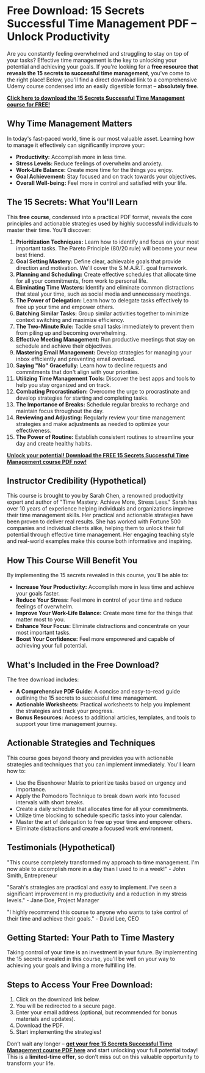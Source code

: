 # Free Download: 15 Secrets Successful Time Management PDF – Unlock Productivity

Are you constantly feeling overwhelmed and struggling to stay on top of your tasks? Effective time management is the key to unlocking your potential and achieving your goals. If you're looking for a **free resource that reveals the 15 secrets to successful time management**, you've come to the right place! Below, you'll find a direct download link to a comprehensive Udemy course condensed into an easily digestible format – **absolutely free**.

[**Click here to download the 15 Secrets Successful Time Management course for FREE!**](https://udemywork.com/15-secrets-successful-time-management-pdf)

## Why Time Management Matters

In today's fast-paced world, time is our most valuable asset. Learning how to manage it effectively can significantly improve your:

*   **Productivity:** Accomplish more in less time.
*   **Stress Levels:** Reduce feelings of overwhelm and anxiety.
*   **Work-Life Balance:** Create more time for the things you enjoy.
*   **Goal Achievement:** Stay focused and on track towards your objectives.
*   **Overall Well-being:** Feel more in control and satisfied with your life.

## The 15 Secrets: What You'll Learn

This **free course**, condensed into a practical PDF format, reveals the core principles and actionable strategies used by highly successful individuals to master their time. You'll discover:

1.  **Prioritization Techniques:** Learn how to identify and focus on your most important tasks. The Pareto Principle (80/20 rule) will become your new best friend.
2.  **Goal Setting Mastery:** Define clear, achievable goals that provide direction and motivation. We'll cover the S.M.A.R.T. goal framework.
3.  **Planning and Scheduling:** Create effective schedules that allocate time for all your commitments, from work to personal life.
4.  **Eliminating Time Wasters:** Identify and eliminate common distractions that steal your time, such as social media and unnecessary meetings.
5.  **The Power of Delegation:** Learn how to delegate tasks effectively to free up your time and empower others.
6.  **Batching Similar Tasks:** Group similar activities together to minimize context switching and maximize efficiency.
7.  **The Two-Minute Rule:** Tackle small tasks immediately to prevent them from piling up and becoming overwhelming.
8.  **Effective Meeting Management:** Run productive meetings that stay on schedule and achieve their objectives.
9.  **Mastering Email Management:** Develop strategies for managing your inbox efficiently and preventing email overload.
10. **Saying "No" Gracefully:** Learn how to decline requests and commitments that don't align with your priorities.
11. **Utilizing Time Management Tools:** Discover the best apps and tools to help you stay organized and on track.
12. **Combating Procrastination:** Overcome the urge to procrastinate and develop strategies for starting and completing tasks.
13. **The Importance of Breaks:** Schedule regular breaks to recharge and maintain focus throughout the day.
14. **Reviewing and Adjusting:** Regularly review your time management strategies and make adjustments as needed to optimize your effectiveness.
15. **The Power of Routine:** Establish consistent routines to streamline your day and create healthy habits.

[**Unlock your potential! Download the FREE 15 Secrets Successful Time Management course PDF now!**](https://udemywork.com/15-secrets-successful-time-management-pdf)

## Instructor Credibility (Hypothetical)

This course is brought to you by Sarah Chen, a renowned productivity expert and author of "Time Mastery: Achieve More, Stress Less." Sarah has over 10 years of experience helping individuals and organizations improve their time management skills. Her practical and actionable strategies have been proven to deliver real results. She has worked with Fortune 500 companies and individual clients alike, helping them to unlock their full potential through effective time management. Her engaging teaching style and real-world examples make this course both informative and inspiring.

## How This Course Will Benefit You

By implementing the 15 secrets revealed in this course, you'll be able to:

*   **Increase Your Productivity:** Accomplish more in less time and achieve your goals faster.
*   **Reduce Your Stress:** Feel more in control of your time and reduce feelings of overwhelm.
*   **Improve Your Work-Life Balance:** Create more time for the things that matter most to you.
*   **Enhance Your Focus:** Eliminate distractions and concentrate on your most important tasks.
*   **Boost Your Confidence:** Feel more empowered and capable of achieving your full potential.

## What's Included in the Free Download?

The free download includes:

*   **A Comprehensive PDF Guide:** A concise and easy-to-read guide outlining the 15 secrets to successful time management.
*   **Actionable Worksheets:** Practical worksheets to help you implement the strategies and track your progress.
*   **Bonus Resources:** Access to additional articles, templates, and tools to support your time management journey.

## Actionable Strategies and Techniques

This course goes beyond theory and provides you with actionable strategies and techniques that you can implement immediately. You'll learn how to:

*   Use the Eisenhower Matrix to prioritize tasks based on urgency and importance.
*   Apply the Pomodoro Technique to break down work into focused intervals with short breaks.
*   Create a daily schedule that allocates time for all your commitments.
*   Utilize time blocking to schedule specific tasks into your calendar.
*   Master the art of delegation to free up your time and empower others.
*   Eliminate distractions and create a focused work environment.

## Testimonials (Hypothetical)

"This course completely transformed my approach to time management. I'm now able to accomplish more in a day than I used to in a week!" - John Smith, Entrepreneur

"Sarah's strategies are practical and easy to implement. I've seen a significant improvement in my productivity and a reduction in my stress levels." - Jane Doe, Project Manager

"I highly recommend this course to anyone who wants to take control of their time and achieve their goals." - David Lee, CEO

## Getting Started: Your Path to Time Mastery

Taking control of your time is an investment in your future. By implementing the 15 secrets revealed in this course, you'll be well on your way to achieving your goals and living a more fulfilling life.

## Steps to Access Your Free Download:

1.  Click on the download link below.
2.  You will be redirected to a secure page.
3.  Enter your email address (optional, but recommended for bonus materials and updates).
4.  Download the PDF.
5.  Start implementing the strategies!

Don’t wait any longer – **[get your free 15 Secrets Successful Time Management course PDF here](https://udemywork.com/15-secrets-successful-time-management-pdf)** and start unlocking your full potential today! This is a **limited-time offer**, so don’t miss out on this valuable opportunity to transform your life.
